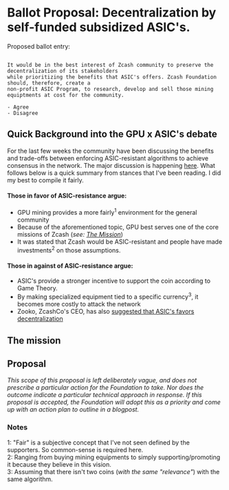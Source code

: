 # Ballot Proposal: Decentralization by self-funded subsidized ASIC's.

Proposed ballot entry:

```

It would be in the best interest of Zcash community to preserve the decentralization of its stakeholders 
while prioritizing the benefits that ASIC's offers. Zcash Foundation should, therefore, create a 
non-profit ASIC Program, to research, develop and sell those mining equiptments at cost for the community.

- Agree
- Disagree
```

## Quick Background into the GPU x ASIC's debate

For the last few weeks the community have been discussing the benefits and trade-offs between enforcing ASIC-resistant algorithms to achieve consensus in the network. The major discussion is happening [here](https://forum.z.cash/t/let-s-talk-about-asic-mining/27353). What follows below is a quick summary from stances that I've been reading. I did my best to compile it fairly.

 #### Those in favor of ASIC-resistance argue:
 + GPU mining provides a more fairly<sup>1</sup> environment for the general community 
 + Because of the aforementioned topic, GPU best serves one of the core missions of Zcash (*see: [The Mission](#the-mission)*)
 + It was stated that Zcash would be ASIC-resistant and people have made investments<sup>2</sup> on those assumptions. 
 
 #### Those in against of ASIC-resistance argue:
 + ASIC's provide a stronger incentive to support the coin according to Game Theory.
 + By making specialized equipment tied to a specific currency<sup>3</sup>, it becomes more costly to attack the network
 + Zooko, ZcashCo's CEO, has also [suggested that ASIC's favors decentralization](https://forum.z.cash/t/let-s-talk-about-asic-mining/27353/151)

## The mission

## Proposal
  *This scope of this proposal is left deliberately vague, and does not prescribe a particular action for the Foundation to take. Nor does the outcome indicate a particular technical approach in response. If this proposal is accepted, the Foundation will adopt this as a priority and come up with an action plan to outline in a blogpost.*

### Notes

1: "Fair" is a subjective concept that I've not seen defined by the supporters. So common-sense is required here.  
2: Ranging from buying mining equipments to simply supporting/promoting it because they believe in this vision.  
3: Assuming that there isn't two coins (*with the same "relevance"*) with the same algorithm.
  



